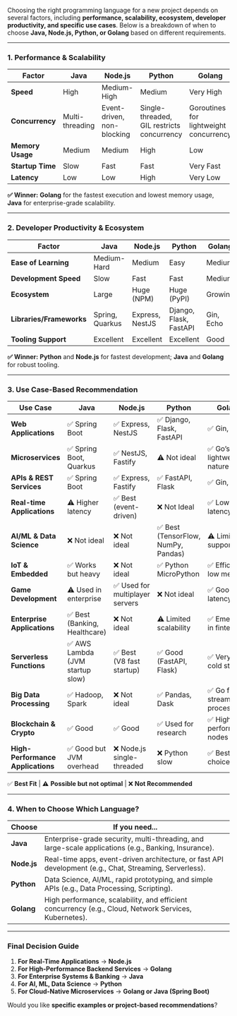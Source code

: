 Choosing the right programming language for a new project depends on several factors, including **performance, scalability, ecosystem, developer productivity, and specific use cases**. Below is a breakdown of when to choose **Java, Node.js, Python, or Golang** based on different requirements.

---

### **1. Performance & Scalability**
| **Factor** | **Java** | **Node.js** | **Python** | **Golang** |
|------------|---------|------------|------------|------------|
| **Speed** | High | Medium-High | Medium | Very High |
| **Concurrency** | Multi-threading | Event-driven, non-blocking | Single-threaded, GIL restricts concurrency | Goroutines for lightweight concurrency |
| **Memory Usage** | Medium | Medium | High | Low |
| **Startup Time** | Slow | Fast | Fast | Very Fast |
| **Latency** | Low | Low | High | Very Low |

**✅ Winner:** **Golang** for the fastest execution and lowest memory usage, **Java** for enterprise-grade scalability.

---

### **2. Developer Productivity & Ecosystem**
| **Factor** | **Java** | **Node.js** | **Python** | **Golang** |
|------------|---------|------------|------------|------------|
| **Ease of Learning** | Medium-Hard | Medium | Easy | Medium |
| **Development Speed** | Slow | Fast | Fast | Medium |
| **Ecosystem** | Large | Huge (NPM) | Huge (PyPI) | Growing |
| **Libraries/Frameworks** | Spring, Quarkus | Express, NestJS | Django, Flask, FastAPI | Gin, Echo |
| **Tooling Support** | Excellent | Excellent | Excellent | Good |

**✅ Winner:** **Python** and **Node.js** for fastest development; **Java** and **Golang** for robust tooling.

---

### **3. Use Case-Based Recommendation**
| **Use Case** | **Java** | **Node.js** | **Python** | **Golang** |
|-------------|---------|------------|------------|------------|
| **Web Applications** | ✅ Spring Boot | ✅ Express, NestJS | ✅ Django, Flask, FastAPI | ✅ Gin, Fiber |
| **Microservices** | ✅ Spring Boot, Quarkus | ✅ NestJS, Fastify | ⚠️ Not ideal | ✅ Go’s lightweight nature |
| **APIs & REST Services** | ✅ Spring Boot | ✅ Express, Fastify | ✅ FastAPI, Flask | ✅ Gin, Echo |
| **Real-time Applications** | ⚠️ Higher latency | ✅ Best (event-driven) | ❌ Not Ideal | ✅ Low latency |
| **AI/ML & Data Science** | ❌ Not ideal | ❌ Not ideal | ✅ Best (TensorFlow, NumPy, Pandas) | ⚠️ Limited support |
| **IoT & Embedded** | ✅ Works but heavy | ❌ Not ideal | ✅ Python MicroPython | ✅ Efficient, low memory |
| **Game Development** | ⚠️ Used in enterprise | ✅ Used for multiplayer servers | ❌ Not ideal | ✅ Good (low latency) |
| **Enterprise Applications** | ✅ Best (Banking, Healthcare) | ❌ Not ideal | ⚠️ Limited scalability | ✅ Emerging in fintech |
| **Serverless Functions** | ✅ AWS Lambda (JVM startup slow) | ✅ Best (V8 fast startup) | ✅ Good (FastAPI, Flask) | ✅ Very fast cold start |
| **Big Data Processing** | ✅ Hadoop, Spark | ❌ Not ideal | ✅ Pandas, Dask | ✅ Go for stream processing |
| **Blockchain & Crypto** | ✅ Good | ✅ Good | ✅ Used for research | ✅ High-performance nodes |
| **High-Performance Applications** | ✅ Good but JVM overhead | ❌ Node.js single-threaded | ❌ Python slow | ✅ Best choice |

✅ **Best Fit** | ⚠️ **Possible but not optimal** | ❌ **Not Recommended**  

---

### **4. When to Choose Which Language?**
| **Choose** | **If you need...** |
|-----------|-------------------|
| **Java** | Enterprise-grade security, multi-threading, and large-scale applications (e.g., Banking, Insurance). |
| **Node.js** | Real-time apps, event-driven architecture, or fast API development (e.g., Chat, Streaming, Serverless). |
| **Python** | Data Science, AI/ML, rapid prototyping, and simple APIs (e.g., Data Processing, Scripting). |
| **Golang** | High performance, scalability, and efficient concurrency (e.g., Cloud, Network Services, Kubernetes). |

---

### **Final Decision Guide**
1. **For Real-Time Applications** → **Node.js**  
2. **For High-Performance Backend Services** → **Golang**  
3. **For Enterprise Systems & Banking** → **Java**  
4. **For AI, ML, Data Science** → **Python**  
5. **For Cloud-Native Microservices** → **Golang or Java (Spring Boot)**  

Would you like **specific examples or project-based recommendations**?